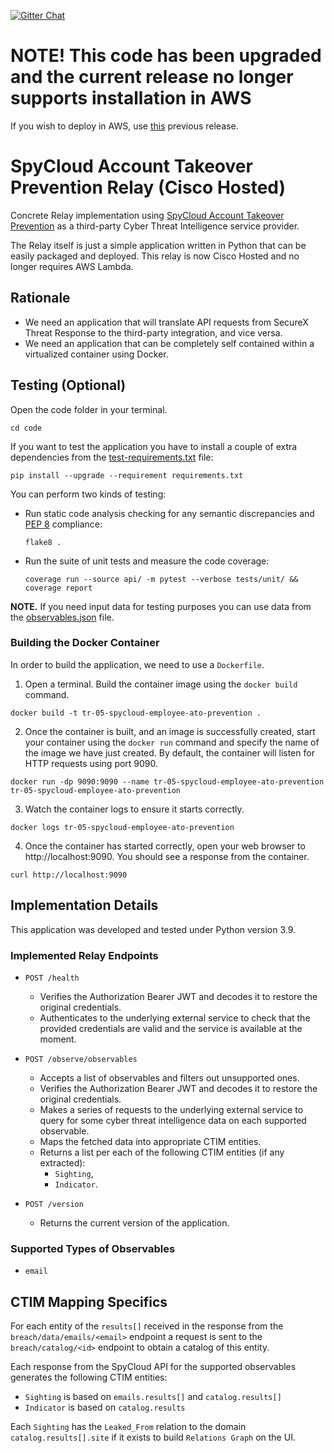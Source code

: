 [![Gitter Chat](https://img.shields.io/badge/gitter-join%20chat-brightgreen.svg)](https://gitter.im/CiscoSecurity/Threat-Response "Gitter Chat")

# NOTE! This code has been upgraded and the current release no longer supports installation in AWS
If you wish to deploy in AWS, use [this](https://github.com/CiscoSecurity/tr-05-serverless-spycloud-employee-ato-prevention/releases/tag/v1.1.2) previous release.

# SpyCloud Account Takeover Prevention Relay (Cisco Hosted)

Concrete Relay implementation using
[SpyCloud Account Takeover Prevention](https://spycloud.com/products/employee-ato-prevention)
as a third-party Cyber Threat Intelligence service provider.

The Relay itself is just a simple application written in Python that can be
easily packaged and deployed. This relay is now Cisco Hosted and no longer requires AWS Lambda.

## Rationale

- We need an application that will translate API requests from SecureX Threat Response to the third-party integration, and vice versa. 
- We need an application that can be completely self contained within a virtualized container using Docker.

## Testing (Optional)

Open the code folder in your terminal.
```
cd code
```

If you want to test the application you have to install a couple of extra
dependencies from the [test-requirements.txt](test-requirements.txt) file:
```
pip install --upgrade --requirement requirements.txt
```

You can perform two kinds of testing:

- Run static code analysis checking for any semantic discrepancies and
[PEP 8](https://www.python.org/dev/peps/pep-0008/) compliance:

  `flake8 .`

- Run the suite of unit tests and measure the code coverage:

  `coverage run --source api/ -m pytest --verbose tests/unit/ && coverage report`

**NOTE.** If you need input data for testing purposes you can use data from the
[observables.json](observables.json) file.

### Building the Docker Container
In order to build the application, we need to use a `Dockerfile`.  

 1. Open a terminal.  Build the container image using the `docker build` command.

```
docker build -t tr-05-spycloud-employee-ato-prevention .
```

 2. Once the container is built, and an image is successfully created, start your container using the `docker run` command and specify the name of the image we have just created.  By default, the container will listen for HTTP requests using port 9090.

```
docker run -dp 9090:9090 --name tr-05-spycloud-employee-ato-prevention tr-05-spycloud-employee-ato-prevention
```

 3. Watch the container logs to ensure it starts correctly.

```
docker logs tr-05-spycloud-employee-ato-prevention
```

 4. Once the container has started correctly, open your web browser to http://localhost:9090.  You should see a response from the container.

```
curl http://localhost:9090
```

## Implementation Details

This application was developed and tested under Python version 3.9.

### Implemented Relay Endpoints

- `POST /health`
  - Verifies the Authorization Bearer JWT and decodes it to restore the
  original credentials.
  - Authenticates to the underlying external service to check that the provided
  credentials are valid and the service is available at the moment.

- `POST /observe/observables`
  - Accepts a list of observables and filters out unsupported ones.
  - Verifies the Authorization Bearer JWT and decodes it to restore the
  original credentials.
  - Makes a series of requests to the underlying external service to query for
  some cyber threat intelligence data on each supported observable.
  - Maps the fetched data into appropriate CTIM entities.
  - Returns a list per each of the following CTIM entities (if any extracted):
    - `Sighting`,
    - `Indicator`.

- `POST /version`
  - Returns the current version of the application.

### Supported Types of Observables

- `email`

## CTIM Mapping Specifics

For each entity of the `results[]` received in the response from the `breach/data/emails/<email>` 
endpoint a request is sent to the `breach/catalog/<id>` endpoint to obtain 
a catalog of this entity.

Each response from the SpyCloud API for the supported observables generates
the following CTIM entities:

- `Sighting` is based on `emails.results[]` and `catalog.results[]`
- `Indicator` is based on `catalog.results`

Each `Sighting` has the `Leaked_From` relation to the domain `catalog.results[].site`
if it exists to build `Relations Graph` on the UI.
